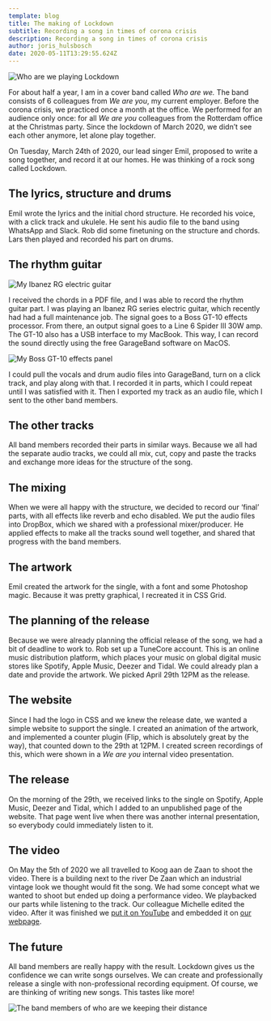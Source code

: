 ```yaml
---
template: blog
title: The making of Lockdown
subtitle: Recording a song in times of corona crisis
description: Recording a song in times of corona crisis
author: joris_hulsbosch
date: 2020-05-11T13:29:55.624Z
---
```

![Who are we playing Lockdown](/blog/Who_are_we_-_Lockdown-8-1.jpg)

For about half a year, I am in a cover band called *Who are we.* The band consists of 6 colleagues from *We are you*, my current employer. Before the corona crisis, we practiced once a month at the office. We performed for an audience only once: for all *We are you* colleagues from the Rotterdam office at the Christmas party. Since the lockdown of March 2020, we didn’t see each other anymore, let alone play together.

On Tuesday, March 24th of 2020, our lead singer Emil, proposed to write a song together, and record it at our homes. He was thinking of a rock song called Lockdown.

## The lyrics, structure and drums

Emil wrote the lyrics and the initial chord structure. He recorded his voice, with a click track and ukulele. He sent his audio file to the band using WhatsApp and Slack. Rob did some finetuning on the structure and chords. Lars then played and recorded his part on drums.

## The rhythm guitar

![My Ibanez RG electric guitar](/blog/DSCN6938.jpg)

I received the chords in a PDF file, and I was able to record the rhythm guitar part. I was playing an Ibanez RG series electric guitar, which recently had had a full maintenance job. The signal goes to a Boss GT-10 effects processor. From there, an output signal goes to a Line 6 Spider III 30W amp. The GT-10 also has a USB interface to my MacBook. This way, I can record the sound directly using the free GarageBand software on MacOS.

![My Boss GT-10 effects panel](/blog/DSCN6937.jpg)

I could pull the vocals and drum audio files into GarageBand, turn on a click track, and play along with that. I recorded it in parts, which I could repeat until I was satisfied with it. Then I exported my track as an audio file, which I sent to the other band members.

## The other tracks

All band members recorded their parts in similar ways. Because we all had the separate audio tracks, we could all mix, cut, copy and paste the tracks and exchange more ideas for the structure of the song.

## The mixing

When we were all happy with the structure, we decided to record our ‘final’ parts, with all effects like reverb and echo disabled. We put the audio files into DropBox, which we shared with a professional mixer/producer. He applied effects to make all the tracks sound well together, and shared that progress with the band members.

## The artwork

Emil created the artwork for the single, with a font and some Photoshop magic. Because it was pretty graphical, I recreated it in CSS Grid.

## The planning of the release

Because we were already planning the official release of the song, we had a bit of deadline to work to. Rob set up a TuneCore account. This is an online music distribution platform, which places your music on global digital music stores like Spotify, Apple Music, Deezer and Tidal. We could already plan a date and provide the artwork. We picked April 29th 12PM as the release.

## The website

Since I had the logo in CSS and we knew the release date, we wanted a simple website to support the single. I created an animation of the artwork, and implemented a counter plugin (Flip, which is absolutely great by the way), that counted down to the 29th at 12PM. I created screen recordings of this, which were shown in a *We are you* internal video presentation.

## The release

On the morning of the 29th, we received links to the single on Spotify, Apple Music, Deezer and Tidal, which I added to an unpublished page of the website. That page went live when there was another internal presentation, so everybody could immediately listen to it.

## The video

On May the 5th of 2020 we all travelled to Koog aan de Zaan to shoot the video. There is a building next to the river De Zaan which an industrial vintage look we thought would fit the song. We had some concept what we wanted to shoot but ended up doing a performance video. We playbacked our parts while listening to the track. Our colleague Michelle edited the video. After it was finished we [put it on YouTube](https://www.youtube.com/watch?v=QgVlsfeyhus) and embedded it on [our webpage](https://www.whoarewe.nl/).

## The future

All band members are really happy with the result. Lockdown gives us the confidence we can write songs ourselves. We can create and professionally release a single with non-professional recording equipment. Of course, we are thinking of writing new songs. This tastes like more!

![The band members of who are we keeping their distance](/blog/Who_are_we_-_Lockdown-_buiten.jpg)
